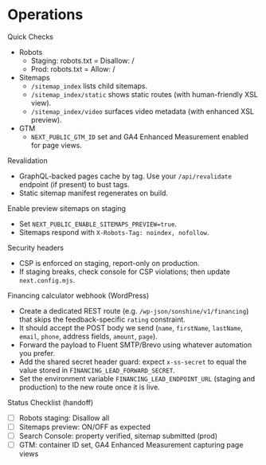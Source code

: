 Operations
==========

Quick Checks
- Robots
  - Staging: robots.txt = Disallow: /
  - Prod: robots.txt = Allow: /
- Sitemaps
  - `/sitemap_index` lists child sitemaps.
  - `/sitemap_index/static` shows static routes (with human-friendly XSL view).
  - `/sitemap_index/video` surfaces video metadata (with enhanced XSL preview).
- GTM
  - `NEXT_PUBLIC_GTM_ID` set and GA4 Enhanced Measurement enabled for page views.

Revalidation
- GraphQL-backed pages cache by tag. Use your `/api/revalidate` endpoint (if present) to bust tags.
- Static sitemap manifest regenerates on build.

Enable preview sitemaps on staging
- Set `NEXT_PUBLIC_ENABLE_SITEMAPS_PREVIEW=true`.
- Sitemaps respond with `X-Robots-Tag: noindex, nofollow`.

Security headers
- CSP is enforced on staging, report-only on production.
- If staging breaks, check console for CSP violations; then update `next.config.mjs`.

Financing calculator webhook (WordPress)
- Create a dedicated REST route (e.g. `/wp-json/sonshine/v1/financing`) that skips the feedback-specific `rating` constraint.
- It should accept the POST body we send (`name`, `firstName`, `lastName`, `email`, `phone`, address fields, `amount`, `page`).
- Forward the payload to Fluent SMTP/Brevo using whatever automation you prefer.
- Add the shared secret header guard: expect `x-ss-secret` to equal the value stored in `FINANCING_LEAD_FORWARD_SECRET`.
- Set the environment variable `FINANCING_LEAD_ENDPOINT_URL` (staging and production) to the new route once it is live.

Status Checklist (handoff)
- [ ] Robots staging: Disallow all
- [ ] Sitemaps preview: ON/OFF as expected
- [ ] Search Console: property verified, sitemap submitted (prod)
- [ ] GTM: container ID set, GA4 Enhanced Measurement capturing page views
